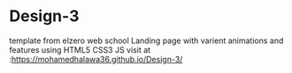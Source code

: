 # Design-3
template from elzero web school
Landing page with varient animations and features using HTML5 CSS3 JS
visit at :https://mohamedhalawa36.github.io/Design-3/
